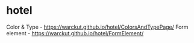 # hotel
Color & Type - https://warckut.github.io/hotel/ColorsAndTypePage/
Form element - https://warckut.github.io/hotel/FormElement/
